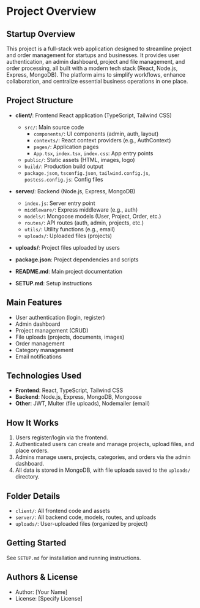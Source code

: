 
# Project Overview

## Startup Overview
This project is a full-stack web application designed to streamline project and order management for startups and businesses. It provides user authentication, an admin dashboard, project and file management, and order processing, all built with a modern tech stack (React, Node.js, Express, MongoDB). The platform aims to simplify workflows, enhance collaboration, and centralize essential business operations in one place.

## Project Structure

- **client/**: Frontend React application (TypeScript, Tailwind CSS)
  - `src/`: Main source code
    - `components/`: UI components (admin, auth, layout)
    - `contexts/`: React context providers (e.g., AuthContext)
    - `pages/`: Application pages
    - `App.tsx`, `index.tsx`, `index.css`: App entry points
  - `public/`: Static assets (HTML, images, logo)
  - `build/`: Production build output
  - `package.json`, `tsconfig.json`, `tailwind.config.js`, `postcss.config.js`: Config files

- **server/**: Backend (Node.js, Express, MongoDB)
  - `index.js`: Server entry point
  - `middleware/`: Express middleware (e.g., auth)
  - `models/`: Mongoose models (User, Project, Order, etc.)
  - `routes/`: API routes (auth, admin, projects, etc.)
  - `utils/`: Utility functions (e.g., email)
  - `uploads/`: Uploaded files (projects)

- **uploads/**: Project files uploaded by users

- **package.json**: Project dependencies and scripts
- **README.md**: Main project documentation
- **SETUP.md**: Setup instructions

## Main Features
- User authentication (login, register)
- Admin dashboard
- Project management (CRUD)
- File uploads (projects, documents, images)
- Order management
- Category management
- Email notifications

## Technologies Used
- **Frontend**: React, TypeScript, Tailwind CSS
- **Backend**: Node.js, Express, MongoDB, Mongoose
- **Other**: JWT, Multer (file uploads), Nodemailer (email)

## How It Works
1. Users register/login via the frontend.
2. Authenticated users can create and manage projects, upload files, and place orders.
3. Admins manage users, projects, categories, and orders via the admin dashboard.
4. All data is stored in MongoDB, with file uploads saved to the `uploads/` directory.

## Folder Details
- `client/`: All frontend code and assets
- `server/`: All backend code, models, routes, and uploads
- `uploads/`: User-uploaded files (organized by project)

## Getting Started
See `SETUP.md` for installation and running instructions.

## Authors & License
- Author: [Your Name]
- License: [Specify License]
